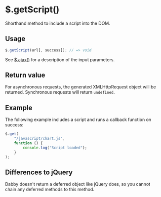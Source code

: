 # $.getScript()

Shorthand method to include a script into the DOM.

## Usage

```javascript
$.getScript(url[, success]); // => void
```

See [$.ajax()](../ajax/readme.md) for a description of the input parameters.

## Return value

For asynchronous requests, the generated XMLHttpRequest object will be returned. Synchronous requests will return `undefined`.

## Example

The following example includes a script and runs a callback function on success:

```javascript
$.get(
	"/javascript/chart.js",
	function () {
		console.log("Script loaded");
	}
);
```
## Differences to jQuery

Dabby doesn't return a deferred object like jQuery does, so you cannot chain any deferred methods to this method.
